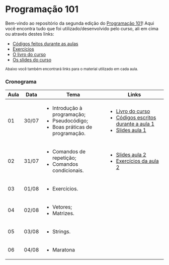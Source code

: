 # Programação 101
Bem-vindo ao repositório da segunda edição do [Programação 101](http://programacao101.com)! Aqui você encontra tudo que foi utilizado/desenvolvido pelo curso, ali em cima ou através destes links:

- [Códigos feitos durante as aulas](./codigos)
- [Exercícios](./exercicios)
- [O livro do curso](./livro)
- [Os slides do curso](./slides)

<sub>Abaixo você também encontrará links para o material utilizado em cada aula.</sub>

### Cronograma


| Aula | Data | Tema | Links |
|------|------|------|-------|
| 01 | 30/07 | <ul><li>Introdução à programação;</li><li>Pseudocódigo;</li><li>Boas práticas de programação.</li></ul> | <ul><li>[Livro do curso]</li><li>[Códigos escritos durante a aula 1]</li><li>[Slides aula 1]</li></ul>  |
| 02 | 31/07 | <ul><li>Comandos de repetição;</li><li>Comandos condicionais.</li></ul> | <ul><li>[Slides aula 2]</li><li>[Exercícios da aula 2]</li></ul> |
| 03 | 01/08 | <ul><li>Exercícios.</li></ul> | |
| 04 | 02/08 | <ul><li>Vetores;</li><li>Matrizes.</li></ul> | |
| 05 | 03/08 | <ul><li>Strings.</li></ul> | |
| 06 | 04/08 | <ul><li>Maratona</li></ul> | |

[Códigos escritos durante a aula 1]:./codigos/aula1
[Slides aula 1]:./slides/aula1
[Livro do curso]:./livro/Introdu%C3%A7%C3%A3o%20%C3%A0%20Programa%C3%A7%C3%A3o.pdf
[Slides aula 2]:./slides/aula2
[Exercícios da aula 2]:./exercicios/aula2
